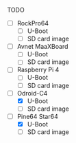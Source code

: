 TODO

* [ ] RockPro64
    * [ ] U-Boot
    * [ ] SD card image
* [ ] Avnet MaaXBoard
    * [ ] U-Boot
    * [ ] SD card image
* [ ] Raspberry Pi 4
    * [ ] U-Boot
    * [ ] SD card image
* [ ] Odroid-C4
    * [x] U-Boot
    * [ ] SD card image
* [ ] Pine64 Star64
    * [x] U-Boot
    * [ ] SD card image
